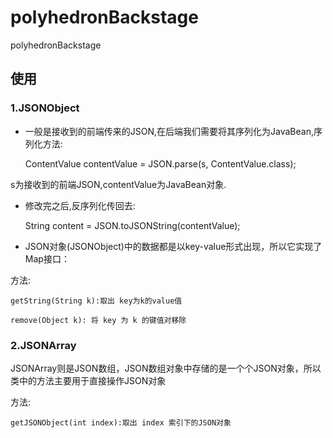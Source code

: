 # polyhedronBackstage

polyhedronBackstage


## 使用
### 1.JSONObject

- 一般是接收到的前端传来的JSON,在后端我们需要将其序列化为JavaBean,序列化方法:


    ContentValue contentValue = JSON.parse(s, ContentValue.class);


s为接收到的前端JSON,contentValue为JavaBean对象.

- 修改完之后,反序列化传回去:


    String content = JSON.toJSONString(contentValue);


- JSON对象(JSONObject)中的数据都是以key-value形式出现，所以它实现了Map接口：

方法:

    getString(String k):取出 key为k的value值

    remove(Object k): 将 key 为 k 的键值对移除







### 2.JSONArray

JSONArray则是JSON数组，JSON数组对象中存储的是一个个JSON对象，所以类中的方法主要用于直接操作JSON对象

方法:

    getJSONObject(int index):取出 index 索引下的JSON对象


